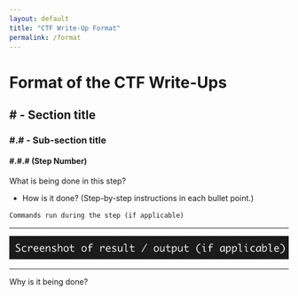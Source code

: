 ```yaml
---
layout: default
title: "CTF Write-Up Format"
permalink: /format
---
```


# Format of the CTF Write-Ups

## \# - Section title

### \#.# - Sub-section title

#### \#.#.# (Step Number)

What is being done in this step?

* How is it done? (Step-by-step instructions in each bullet point.)  

``` markdown
Commands run during the step (if applicable)

```

---

![Screenshot of result / output (if applicable)](screenshot-example.png)

---

Why is it being done?
